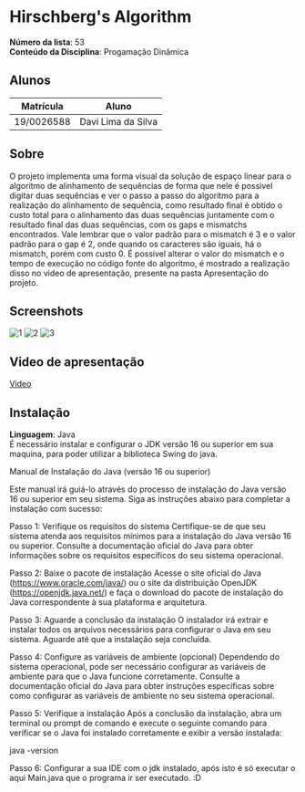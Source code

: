# Hirschberg's Algorithm
**Número da lista**: 53 <br>
**Conteúdo da Disciplina**: Progamação Dinâmica<br>

## Alunos
|Matrícula | Aluno |
| -- | -- |
| 19/0026588  |  Davi Lima da Silva |


## Sobre 
O projeto implementa uma forma visual da solução de espaço linear para o algoritmo de alinhamento de sequências de forma que nele é possivel digitar duas sequências e ver o passo a passo do algoritmo para a realização do alinhamento de sequência, como resultado final é obtido o custo total para o alinhamento das duas sequências juntamente com o resultado final das duas sequências, com os gaps e mismatchs encontrados. Vale lembrar que o valor padrão para o mismatch é 3 e o valor padrão para o gap é 2, onde quando os caracteres são iguais, há o mismatch, porém com custo 0. É possivel alterar o valor do mismatch e o tempo de execução no código fonte do algoritmo, é mostrado a realização disso no video de apresentação, presente na pasta Apresentação do projeto. 

## Screenshots
![1](https://github.com/projeto-de-algoritmos/PD_Hirschberg-s-algorithm/assets/79341819/bb9242dc-1e0f-432b-b5f3-ca4c9358d7ec)
![2](https://github.com/projeto-de-algoritmos/PD_Hirschberg-s-algorithm/assets/79341819/6ade929a-9f37-4d03-b3b7-6cdfee5c3d7f)
![3](https://github.com/projeto-de-algoritmos/PD_Hirschberg-s-algorithm/assets/79341819/a6f22d1c-1274-424b-ab05-40a1b76f85c8)

## Video de apresentação

[Video](Apresentação)

## Instalação 
**Linguagem**: Java<br>
É necessário instalar e configurar o JDK versão 16 ou superior em sua maquina, para poder utilizar a biblioteca Swing do java.

Manual de Instalação do Java (versão 16 ou superior)

Este manual irá guiá-lo através do processo de instalação do Java versão 16 ou superior em seu sistema. Siga as instruções abaixo para completar a instalação com sucesso:

Passo 1: Verifique os requisitos do sistema
Certifique-se de que seu sistema atenda aos requisitos mínimos para a instalação do Java versão 16 ou superior. Consulte a documentação oficial do Java para obter informações sobre os requisitos específicos do seu sistema operacional.

Passo 2: Baixe o pacote de instalação
Acesse o site oficial do Java (https://www.oracle.com/java/) ou o site da distribuição OpenJDK (https://openjdk.java.net/) e faça o download do pacote de instalação do Java correspondente à sua plataforma e arquitetura.

Passo 3: Aguarde a conclusão da instalação
O instalador irá extrair e instalar todos os arquivos necessários para configurar o Java em seu sistema. Aguarde até que a instalação seja concluída.

Passo 4: Configure as variáveis de ambiente (opcional)
Dependendo do sistema operacional, pode ser necessário configurar as variáveis de ambiente para que o Java funcione corretamente. Consulte a documentação oficial do Java para obter instruções específicas sobre como configurar as variáveis de ambiente no seu sistema operacional.

Passo 5: Verifique a instalação
Após a conclusão da instalação, abra um terminal ou prompt de comando e execute o seguinte comando para verificar se o Java foi instalado corretamente e exibir a versão instalada:

java -version

Passo 6: Configurar a sua IDE com o jdk instalado, após isto é só executar o aqui Main.java que o programa ir ser executado. :D


